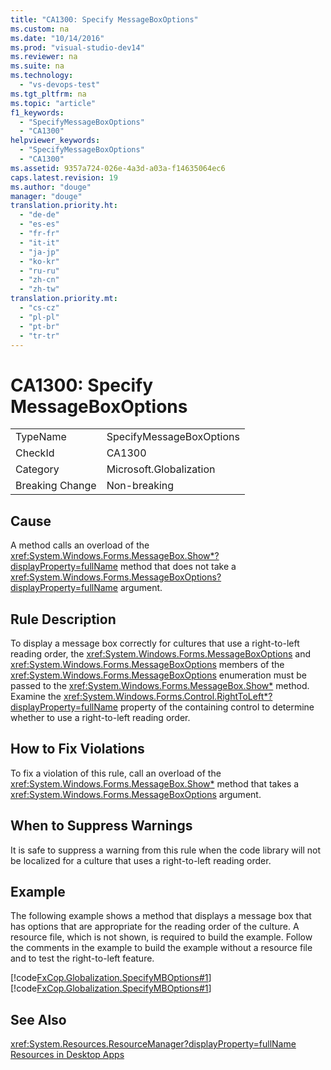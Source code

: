 ```yaml
---
title: "CA1300: Specify MessageBoxOptions"
ms.custom: na
ms.date: "10/14/2016"
ms.prod: "visual-studio-dev14"
ms.reviewer: na
ms.suite: na
ms.technology: 
  - "vs-devops-test"
ms.tgt_pltfrm: na
ms.topic: "article"
f1_keywords: 
  - "SpecifyMessageBoxOptions"
  - "CA1300"
helpviewer_keywords: 
  - "SpecifyMessageBoxOptions"
  - "CA1300"
ms.assetid: 9357a724-026e-4a3d-a03a-f14635064ec6
caps.latest.revision: 19
ms.author: "douge"
manager: "douge"
translation.priority.ht: 
  - "de-de"
  - "es-es"
  - "fr-fr"
  - "it-it"
  - "ja-jp"
  - "ko-kr"
  - "ru-ru"
  - "zh-cn"
  - "zh-tw"
translation.priority.mt: 
  - "cs-cz"
  - "pl-pl"
  - "pt-br"
  - "tr-tr"
---
```

# CA1300: Specify MessageBoxOptions
|||  
|-|-|  
|TypeName|SpecifyMessageBoxOptions|  
|CheckId|CA1300|  
|Category|Microsoft.Globalization|  
|Breaking Change|Non-breaking|  
  
## Cause  
 A method calls an overload of the <xref:System.Windows.Forms.MessageBox.Show*?displayProperty=fullName> method that does not take a <xref:System.Windows.Forms.MessageBoxOptions?displayProperty=fullName> argument.  
  
## Rule Description  
 To display a message box correctly for cultures that use a right-to-left reading order, the <xref:System.Windows.Forms.MessageBoxOptions> and <xref:System.Windows.Forms.MessageBoxOptions> members of the <xref:System.Windows.Forms.MessageBoxOptions> enumeration must be passed to the <xref:System.Windows.Forms.MessageBox.Show*> method. Examine the <xref:System.Windows.Forms.Control.RightToLeft*?displayProperty=fullName> property of the containing control to determine whether to use a right-to-left reading order.  
  
## How to Fix Violations  
 To fix a violation of this rule, call an overload of the <xref:System.Windows.Forms.MessageBox.Show*> method that takes a <xref:System.Windows.Forms.MessageBoxOptions> argument.  
  
## When to Suppress Warnings  
 It is safe to suppress a warning from this rule when the code library will not be localized for a culture that uses a right-to-left reading order.  
  
## Example  
 The following example shows a method that displays a message box that has options that are appropriate for the reading order of the culture. A resource file, which is not shown, is required to build the example. Follow the comments in the example to build the example without a resource file and to test the right-to-left feature.  
  
 [!code[FxCop.Globalization.SpecifyMBOptions#1](../codequality/codesnippet/VisualBasic/ca1300--specify-messageboxoptions_1.vb)]
[!code[FxCop.Globalization.SpecifyMBOptions#1](../codequality/codesnippet/CSharp/ca1300--specify-messageboxoptions_1.cs)]  
  
## See Also  
 <xref:System.Resources.ResourceManager?displayProperty=fullName>   
 [Resources in Desktop Apps](../Topic/Resources%20in%20Desktop%20Apps.md)
